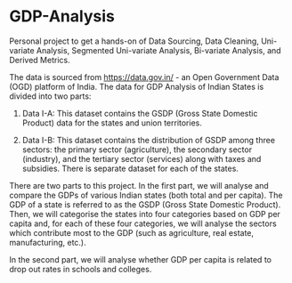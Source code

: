 # GDP-Analysis

Personal project to get a hands-on of Data Sourcing, Data Cleaning, Uni-variate Analysis, Segmented Uni-variate Analysis, Bi-variate Analysis, and Derived Metrics.

The data is sourced from https://data.gov.in/ - an Open Government Data (OGD) platform of India. The data for GDP Analysis of Indian States is divided into two parts:

1. Data I-A: This dataset contains the GSDP (Gross State Domestic Product) data for the states and union territories.

2. Data I-B: This dataset contains the distribution of GSDP among three sectors: the primary sector (agriculture), the secondary sector (industry), and the tertiary sector (services) along with taxes and subsidies. There is separate dataset for each of the states. 

There are two parts to this project. In the first part, we will analyse and compare the GDPs of various Indian states (both total and per capita). The GDP of a state is referred to as the GSDP (Gross State Domestic Product). Then, we will categorise the states into four categories based on GDP per capita and, for each of these four categories, we will analyse the sectors which contribute most to the GDP (such as agriculture, real estate, manufacturing, etc.).

In the second part, we will analyse whether GDP per capita is related to drop out rates in schools and colleges.
